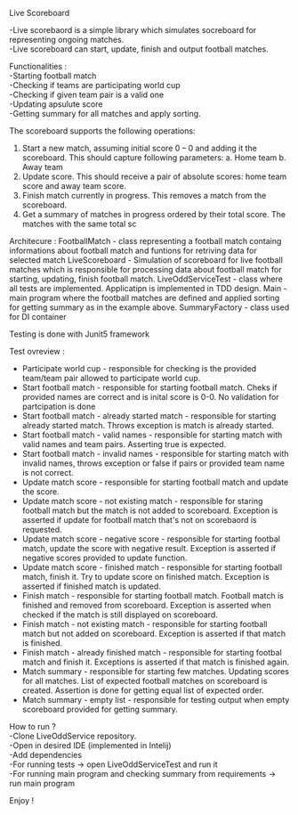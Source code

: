 Live Scoreboard

-Live scorebaord is a simple library which simulates socreboard for representing ongoing matches.<br />
-Live scoreboard can start, update, finish and output football matches.<br />

Functionalities : <br />
-Starting football match<br />
-Checking if teams are participating world cup <br />
-Checking if given team pair is a valid one <br />
-Updating apsulute score<br />
-Getting summary for all matches and apply sorting.<br />

The scoreboard supports the following operations:
1. Start a new match, assuming initial score 0 – 0 and adding it the scoreboard.
This should capture following parameters:
a. Home team
b. Away team
2. Update score. This should receive a pair of absolute scores: home team score and away
team score.
3. Finish match currently in progress. This removes a match from the scoreboard.
4. Get a summary of matches in progress ordered by their total score. The matches with the
same total sc

Architecure : 
FootballMatch - class representing a football match containg informations about football match and funtions for retriving data for selected match
LiveScoreboard - Simulation of scoreboard for live football matches which is responsible for processing data about football match for starting, updating, finish football match.
LiveOddServiceTest - class where all tests are implemented. Applicatipn is implemented in TDD design.
Main - main program where the football matches are defined and applied sorting for getting summary as in the example above.
SummaryFactory - class used for DI container

Testing is done with Junit5 framework

Test ovreview :
- Participate world cup - responsible for checking is the provided team/team pair allowed to participate world cup.
- Start football match - responsible for starting football match. Cheks if provided names are correct and is inital score is 0-0. No validation for partcipation is done
- Start football match - already started match - responsible for starting already started match. Throws exception is match is already started.
- Start football match - valid names - responsible for starting match with valid names and team pairs. Asserting true is expected.
- Start football match - invalid names - responsible for starting match with invalid names, throws exception  or false if pairs or provided team name is not correct.
- Update match score - responsible for starting football match and update the score.
- Update match score - not existing match - responsible for staring football match but the match is not added to scoreboard. Exception is asserted if update for football match that's not on scorebaord is requested.
- Update match score - negative score - responsible for starting footbal match, update the score with negative result. Exception is asserted if negative scores provided to update function.
- Update match score - finished match - responsible for starting football match, finish it. Try to update score on finished match. Exception is asserted if finished match is updated.
- Finish match - responsible for starting football match. Football match is finished and removed from scoreboard. Exception is asserted when checked if the match is still displayed on scoreboard.
- Finish match - not existing match - responsible for starting football match but not added on scoreboard. Exception is asserted if that match is finished.
- Finish match - already finished match - responsible for starting footbal match and finish it. Exceptions is asserted if that match is finished again.
- Match summary - responsible for starting few matches. Updating scores for all matches. List of expected football matches on scoreboard is created. Assertion is done for getting equal list of expected order.
- Match summary - empty list - responsible for testing output when empty scoreboard provided for getting summary. 

How to run ?<br />
-Clone LiveOddService repository.<br />
-Open in desired IDE (implemented in Intelij)<br />
-Add dependencies<br />
-For running tests -> open LiveOddServiceTest and run it<br />
-For running main program and checking summary from requirements -> run main program<br />

Enjoy !


